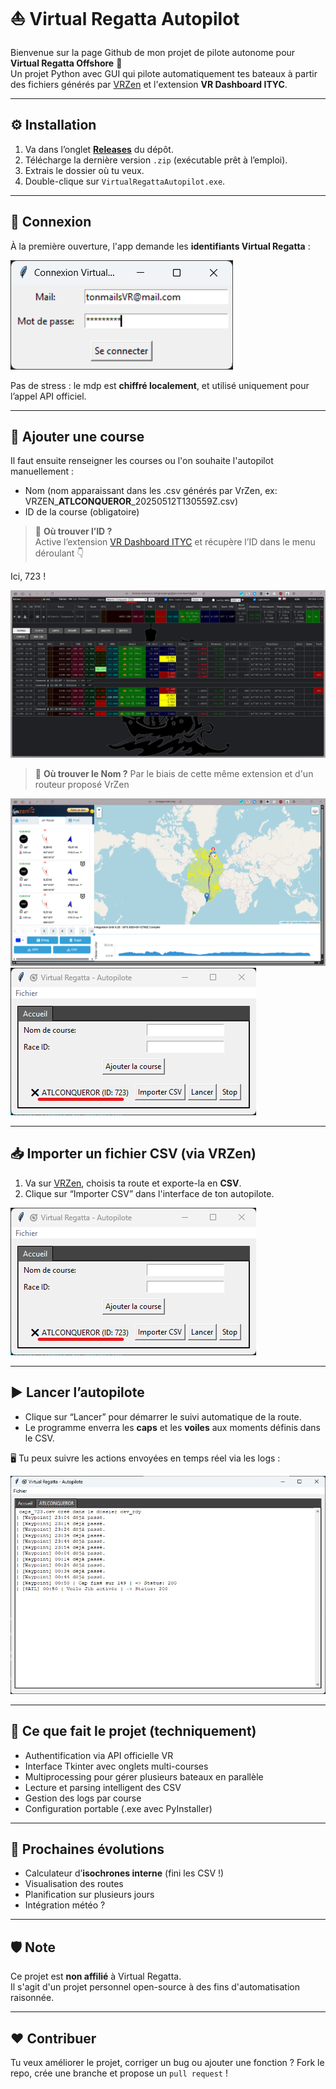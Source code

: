 # ⛵ Virtual Regatta Autopilot

Bienvenue sur la page Github de mon projet de pilote autonome pour **Virtual Regatta Offshore** 🧭  
Un projet Python avec GUI qui pilote automatiquement tes bateaux à partir des fichiers générés par [VRZen](https://routage.vrzen.org/) et l'extension **VR Dashboard ITYC**.

---

## ⚙️ Installation

1. Va dans l’onglet **[Releases](https://github.com/Jude-A/virtual-regatta-autopilot/releases)** du dépôt.
2. Télécharge la dernière version `.zip` (exécutable prêt à l’emploi).
3. Extrais le dossier où tu veux.
4. Double-clique sur `VirtualRegattaAutopilot.exe`.

---

## 🔐 Connexion

À la première ouverture, l'app demande les **identifiants Virtual Regatta** :

![Connexion](assets/login.png)

Pas de stress : le mdp est **chiffré localement**, et utilisé uniquement pour l’appel API officiel.

---

## 🏁 Ajouter une course

Il faut ensuite renseigner les courses ou l'on souhaite l'autopilot manuellement :  
- Nom (nom apparaissant dans les .csv générés par VrZen, ex: VRZEN_**ATLCONQUEROR**_20250512T130559Z.csv)
- ID de la course (obligatoire)

> 📌 **Où trouver l’ID ?**  
> Active l’extension [VR Dashboard ITYC](https://chromewebstore.google.com/detail/vr-dashboard-ityc/mhgineegmgpjljjpmocmnlaonmegjkdg) et récupère l’ID dans le menu déroulant 👇

Ici, 723 !

![Choix d’une course dans ITYC](assets/course-id-ityc.png)

> 📌 **Où trouver le Nom ?**
> Par le biais de cette même extension et d'un routeur proposé VrZen
> 
![Carte de route VRZen](assets/vrzen-map.png)
![Exemple de CSV importé](assets/import-csv.png)

---

## 📥 Importer un fichier CSV (via VRZen)

1. Va sur [VRZen](https://routage.vrzen.org), choisis ta route et exporte-la en **CSV**.
2. Clique sur “Importer CSV” dans l'interface de ton autopilote.

![Exemple de CSV importé](assets/import-csv.png)

---

## ▶️ Lancer l’autopilote

- Clique sur “Lancer” pour démarrer le suivi automatique de la route.
- Le programme enverra les **caps** et les **voiles** aux moments définis dans le CSV.

🖥️ Tu peux suivre les actions envoyées en temps réel via les logs :

![Logs dans l'interface](assets/logs.png)

---

## 🧠 Ce que fait le projet (techniquement)

- Authentification via API officielle VR
- Interface Tkinter avec onglets multi-courses
- Multiprocessing pour gérer plusieurs bateaux en parallèle
- Lecture et parsing intelligent des CSV
- Gestion des logs par course
- Configuration portable (.exe avec PyInstaller)

---

## 🚧 Prochaines évolutions

- Calculateur d’**isochrones interne** (fini les CSV !)
- Visualisation des routes
- Planification sur plusieurs jours
- Intégration météo ?

---

## 🛡️ Note

Ce projet est **non affilié** à Virtual Regatta.  
Il s'agit d'un projet personnel open-source à des fins d'automatisation raisonnée.

---

## ❤️ Contribuer

Tu veux améliorer le projet, corriger un bug ou ajouter une fonction ? Fork le repo, crée une branche et propose un `pull request` !

